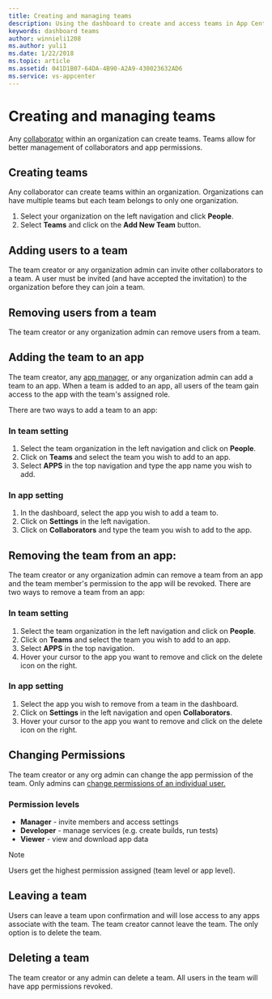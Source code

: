 ```yaml
---
title: Creating and managing teams
description: Using the dashboard to create and access teams in App Center.
keywords: dashboard teams
author: winnieli1208
ms.author: yuli1
ms.date: 1/22/2018
ms.topic: article
ms.assetid: 041D1B07-64DA-4B90-A2A9-430023632AD6
ms.service: vs-appcenter
---
```


# Creating and managing teams

Any [collaborator](~/dashboard/creating-and-managing-apps.md) within an organization can create teams. Teams allow for better management of collaborators and app permissions.

## Creating teams

Any collaborator can create teams within an organization. Organizations can have multiple teams but each team belongs to only one organization. 

1. Select your organization on the left navigation and click **People**.
2. Select **Teams** and click on the **Add New Team** button.

## Adding users to a team

The team creator or any organization admin can invite other collaborators to a team. A user must be invited (and have accepted the invitation) to the organization before they can join a team. 
 
## Removing users from a team

The team creator or any organization admin can remove users from a team.

## Adding the team to an app

The team creator, any [app manager](~/dashboard/creating-and-managing-apps.md), or any organization admin can add a team to an app. When a team is added to an app, all users of the team gain access to the app with the team's assigned role. 

There are two ways to add a team to an app: 

### In team setting 
1. Select the team organization in the left navigation and click on **People**.
2. Click on **Teams** and select the team you wish to add to an app.
3. Select **APPS** in the top navigation and type the app name you wish to add.

### In app setting  
1. In the dashboard, select the app you wish to add a team to.
2. Click on **Settings** in the left navigation.
2. Click on **Collaborators** and type the team you wish to add to the app.

## Removing the team from an app:
The team creator or any organization admin can remove a team from an app and the team member's permission to the app will be revoked. 
There are two ways to remove a team from an app:

### In team setting
1. Select the team organization in the left navigation and click on **People**.
2. Click on **Teams** and select the team you wish to add to an app.
3. Select **APPS** in the top navigation.
4. Hover your cursor to the app you want to remove and click on the delete icon on the right.

### In app setting
1. Select the app you wish to remove from a team in the dashboard.
2. Click on **Settings** in the left navigation and open **Collaborators**.
3. Hover your cursor to the app you want to remove and click on the delete icon on the right.

## Changing Permissions

The team creator or any org admin can change the app permission of the team. Only admins can [change permissions of an individual user.](~/dashboard/creating-and-managing-apps.md) 
  
### Permission levels 
- **Manager** - invite members and access settings 
- **Developer** - manage services (e.g. create builds, run tests) 
- **Viewer** - view and download app data 

> [!NOTE]
> Users get the highest permission assigned (team level or app level). 

## Leaving a team 
Users can leave a team upon confirmation and will lose access to any apps associate with the team. The team creator cannot leave the team. The only option is to delete the team. 

## Deleting a team
The team creator or any admin can delete a team. All users in the team will have app permissions revoked. 

